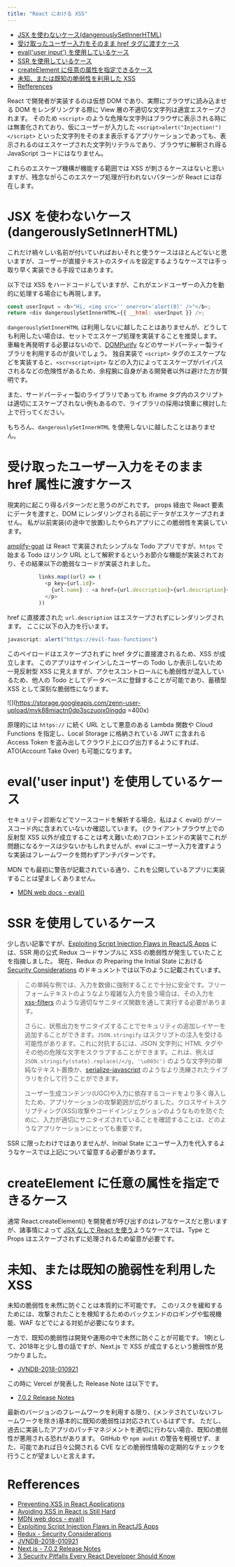 ```yaml
---
title: "React における XSS"
---
```


<!-- TOC -->

- [JSX を使わないケース(dangerouslySetInnerHTML)](#jsx-を使わないケースdangerouslysetinnerhtml)
- [受け取ったユーザー入力をそのまま href タグに渡すケース](#受け取ったユーザー入力をそのまま-href-タグに渡すケース)
- [eval('user input') を使用しているケース](#evaluser-input-を使用しているケース)
- [SSR を使用しているケース](#ssr-を使用しているケース)
- [createElement に任意の属性を指定できるケース](#createelement-に任意の属性を指定できるケース)
- [未知、または既知の脆弱性を利用した XSS](#未知または既知の脆弱性を利用した-xss)
- [Refferences](#refferences)

<!-- /TOC -->

React で開発者が実装するのは仮想 DOM であり、実際にブラウザに読み込ませる DOM をレンダリングする際に View 層の不適切な文字列は適宜エスケープされます。
そのため `<script>` のような危険な文字列はブラウザに表示される時には無害化されており、仮にユーザーが入力した `<script>alert("Injection!")</script>` といった文字列をそのまま表示するアプリケーションであっても、表示されるのはエスケープされた文字列リテラルであり、ブラウザに解釈され得る JavaScript コードにはなりません。

これらのエスケープ機構が機能する範囲では XSS が刺さるケースはないと思いますが、残念ながらこのエスケープ処理が行われないパターンが React には存在します。

# JSX を使わないケース(dangerouslySetInnerHTML)

これだけ禍々しい名前が付いていればおいそれと使うケースはほとんどないと思いますが、ユーザーが直接テキストのスタイルを設定するようなケースでは手っ取り早く実装できる手段ではあります。

以下では XSS をハードコードしていますが、これがエンドユーザーの入力を動的に処理する場合にも再現します。

```js
const userInput = <b>"Hi, <img src='' onerror='alert(0)' />"</b>;
return <div dangerouslySetInnerHTML={{ __html: userInput }} />;
```

`dangerouslySetInnerHTML` は利用しないに越したことはありませんが、どうしても利用したい場合は、セットでエスケープ処理を実装することを推奨します。
車輪を再発明する必要はないので、[DOMPurify](https://github.com/cure53/DOMPurify) などのサードパーティー製ライブラリを利用するのが良いでしょう。
独自実装で `<script>` タグのエスケープなどを実装すると、`<scr<script>ipt>` などの入力によってエスケープがバイパスされるなどの危険性があるため、余程腕に自身がある開発者以外は避けた方が賢明です。

また、サードパーティー製のライブラリであっても iframe タグ内のスクリプトは適切にエスケープされない例もあるので、ライブラリの採用は慎重に検討した上で行ってください。

もちろん、`dangerouslySetInnerHTML` を使用しないに越したことはありません。

# 受け取ったユーザー入力をそのまま href 属性に渡すケース

現実的に起こり得るパターンだと思うのがこれです。
props 経由で React 要素にデータを渡すと、DOM にレンダリングされる前にデータがエスケープされません。
私が以前実装(の途中で放置)したやられアプリにこの脆弱性を実装しています。

[amplify-goat](https://github.com/fujiokayu/amplify-goat) は React で実装されたシンプルな Todo アプリですが、`https` で始まる Todo はリンク URL として解釈するというお節介な機能が実装されており、その結果以下の脆弱なコードが実装されました。

```js
          links.map((url) => (
            <p key={url.id}>
              {url.name} : <a href={url.description}>{url.description}</a>
            </p>
          ))
```

href に直接渡された `url.description` はエスケープされずにレンダリングされます。
ここに以下の入力を行います。

```js
javascript: alert("https://evil-faas-functions")
```

このペイロードはエスケープされずに href タグに直接渡されるため、XSS が成立します。
このアプリはサインインしたユーザーの Todo しか表示しないため一見反射型 XSS に見えますが、アクセスコントロールにも脆弱性が混入しているため、他人の Todo としてデータベースに登録することが可能であり、蓄積型 XSS として深刻な脆弱性になります。

![](https://storage.googleapis.com/zenn-user-upload/mvk88miactn0dp3sczuojx0ingdq =400x)

原理的には `https://` に続く URL として悪意のある Lambda 関数や Cloud Functions を指定し、Local Storage に格納されている JWT に含まれる Access Token を盗み出してクラウド上にログ出力するようにすれば、ATO(Account Take Over) も可能になります。

# eval('user input') を使用しているケース

セキュリティ診断などでソースコードを解析する場合、私はよく eval() がソースコード内に含まれていないか確認しています。
(クライアントブラウザ上での反射型 XSS 以外が成立することは考え難いため)フロントエンドの実装でこれが問題になるケースは少ないかもしれませんが、eval にユーザー入力を渡すような実装はフレームワークを問わずアンチパターンです。

MDN でも最初に警告が記載されている通り、これを公開しているアプリに実装することは望ましくありません。
- [MDN web docs - eval()](https://developer.mozilla.org/ja/docs/Web/JavaScript/Reference/Global_Objects/eval)

# SSR を使用しているケース

少し古い記事ですが、[Exploiting Script Injection Flaws in ReactJS Apps](https://medium.com/dailyjs/exploiting-script-injection-flaws-in-reactjs-883fb1fe36c1) には、SSR 用の公式 Redux コードサンプルに XSS の脆弱性が発生していたことを指摘しました。
現在、Redux の Preparing the Initial State における [Security Considerations](https://redux.js.org/recipes/server-rendering#security-considerations) のドキュメントでは以下のように記載されています。

>この単純な例では、入力を数値に強制することで十分に安全です。フリーフォームテキストのようなより複雑な入力を扱う場合は、その入力を [xss-filters](https://github.com/yahoo/xss-filters) のような適切なサニタイズ関数を通して実行する必要があります。
>
>さらに、状態出力をサニタイズすることでセキュリティの追加レイヤーを追加することができます。`JSON.stringify` はスクリプトの注入を受ける可能性があります。これに対抗するには、JSON 文字列に HTML タグやその他の危険な文字をスクラブすることができます。これは、例えば `JSON.stringify(state).replace(/</g, '\u003c')` のような文字列の単純なテキスト置換か、[serialize-javascript](https://github.com/yahoo/serialize-javascript) のようなより洗練されたライブラリを介して行うことができます。
>
>ユーザー生成コンテンツ(UGC)や入力に依存するコードをより多く導入したため、アプリケーションの攻撃範囲が広がりました。クロスサイトスクリプティング(XSS)攻撃やコードインジェクションのようなものを防ぐために、入力が適切にサニタイズされていることを確認することは、どのようなアプリケーションにとっても重要です。

SSR に限ったわけではありませんが、Initial State にユーザー入力を代入するようなケースでは上記について留意する必要があります。

# createElement に任意の属性を指定できるケース

通常 React.createElement() を開発者が呼び出すのはレアなケースだと思いますが、諸事情によって [JSX なしで React を使う](https://ja.reactjs.org/docs/react-without-jsx.html)ようなケースでは、Type と Props はエスケープされずに処理されるため留意が必要です。

# 未知、または既知の脆弱性を利用した XSS

未知の脆弱性を未然に防ぐことは本質的に不可能です。
このリスクを緩和するためには、攻撃されたことを検知するためのバックエンドのロギングや監視機能、WAF などでによる対処が必要になります。

一方で、既知の脆弱性は開発や運用の中で未然に防ぐことが可能です。
1例として、2018年と少し昔の話ですが、Next.js で XSS が成立するという脆弱性が見つかりました。

- [JVNDB-2018-010921](https://jvndb.jvn.jp/ja/contents/2018/JVNDB-2018-010921.html)

この時に Vercel が発表した Release Note は以下です。

- [7.0.2 Release Notes](https://github.com/vercel/next.js/releases/tag/7.0.2)

最新のバージョンのフレームワークを利用する限り、(メンテされていないフレームワークを除き)基本的に既知の脆弱性は対応されているはずです。
ただし、過去に実装したアプリのパッチマネジメントを適切に行わない場合、既知の脆弱性が悪用される恐れがあります。
GitHub や `npm audit` の警告を軽視せず、また、可能であれば日々公開される CVE などの脆弱性情報の定期的なチェックを行うことが望ましいと言えます。

# Refferences

- [Preventing XSS in React Applications](https://dev.to/spukas/preventing-xss-in-react-applications-5f5j)
- [Avoiding XSS in React is Still Hard](https://medium.com/javascript-security/avoiding-xss-in-react-is-still-hard-d2b5c7ad9412)
- [MDN web docs - eval()](https://developer.mozilla.org/ja/docs/Web/JavaScript/Reference/Global_Objects/eval)
- [Exploiting Script Injection Flaws in ReactJS Apps](https://medium.com/dailyjs/exploiting-script-injection-flaws-in-reactjs-883fb1fe36c1)
- [Redux - Security Considerations](https://redux.js.org/recipes/server-rendering#security-considerations)
- [JVNDB-2018-010921](https://jvndb.jvn.jp/ja/contents/2018/JVNDB-2018-010921.html)
- [Next.js - 7.0.2 Release Notes](https://github.com/vercel/next.js/releases/tag/7.0.2)
- [3 Security Pitfalls Every React Developer Should Know](https://medium.com/swlh/3-security-pitfalls-every-react-developer-should-know-c04715b876b5)